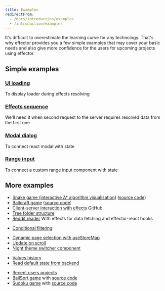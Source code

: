 ```yaml
---
title: Examples
redirectFrom:
  - /docs/introduction/examples
  - /introduction/examples
---
```


It's difficult to overestimate the learning curve for any technology.
That's why effector provides you a few simple examples that may cover your basic needs and also give more confidence for the users for upcoming projects using effector.

## Simple examples

### [UI loading](https://share.effector.dev/FnfBfWhN)

To display loader during effects resolving

### [Effects sequence](https://share.effector.dev/vPbIFo0b)

We'll need it when second request to the server requires resolved data from the first one

<!-- TODO write example with abort with farfetched

### [Abort effect](https://share.effector.dev/W4I0ghLt)

When we need to cancel our effect since it's pointless at the time

-->

### [Modal dialog](https://share.effector.dev/8xsWOCeS)

To connect react modal with state

### [Range input](https://share.effector.dev/3EiBaDqd)

To connect a custom range input component with state

## More examples

- [Snake game (interactive A\* algorithm visualisation)](https://dmitryshelomanov.github.io/snake/) ([source code](https://github.com/dmitryshelomanov/snake))
- [Ballcraft game](https://ballcraft.now.sh/) ([source code](https://github.com/kobzarvs/effector-craftball))
- [Client-server interaction with effects](https://github.com/effector/effector/tree/master/examples/worker-rpc) GitHub
- [Tree folder structure](https://share.effector.dev/v4dfRBNb)
- [Reddit reader](https://share.effector.dev/aW7ESkZ0) With effects for data fetching and effector-react hooks <!-- Reddit api is disabled, example not working! -->
<!-- - [Lists rendering](https://share.effector.dev/OlakwECa) With `useList` hook Example with forbidden event calls in pure functions -->
<!-- - [Dynamic typing status](https://share.effector.dev/tAnzG5oJ) example with watch calls in effect for aborting -->
- [Conditional filtering](https://share.effector.dev/g7N1K6Bc)
<!-- - [Request cancellation](https://share.effector.dev/W4I0ghLt) just rewrite it in farfetched -->
<!-- - [Dynamic form fields, saving and loading from localStorage with effects](https://share.effector.dev/Qxt0zAdd) rewrite it with models -->
<!-- - [Loading initial state from localStorage with domains](https://share.effector.dev/YbiBnyAD) rewrite it with effector-storage -->
- [Dynamic page selection with useStoreMap](https://share.effector.dev/HT7iwbbT)
- [Update on scroll](https://share.effector.dev/9gLRkfiy)
- [Night theme switcher component](https://share.effector.dev/307fvPmV)
<!-- - [Computed bounce menu animation](https://share.effector.dev/ZXEtGBBq) on with derived store -->
- [Values history](https://share.effector.dev/Tgmw90Ln)
- [Read default state from backend](https://share.effector.dev/h5dE3SmJ)
<!-- - [Requests cache](https://share.effector.dev/jvE7r0By) rewrite with farfetched -->
<!-- - [Watch last two store state values](https://share.effector.dev/LRVsYhIc) -->
<!-- - [Basic todolist example](https://codesandbox.io/s/vmx6wxww43) Codesandbox update example -->
- [Recent users projects](https://github.com/effector/effector/network/dependents)
- [BallSort game](https://ballsort.sova.dev/) with [source code](https://github.com/sergeysova/ballsort)
- [Sudoku game](https://sudoku-effector.pages.dev/) with [source code](https://github.com/Shiyan7/sudoku-effector)

<!-- - [RealWorld app](https://github.com/mg901/react-effector-realworld-example-app) ([RealWorld apps](https://github.com/gothinkster/realworld)) -->
